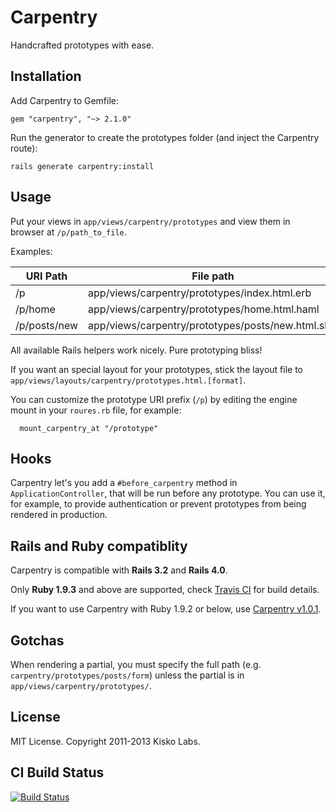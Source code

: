 Carpentry
=========

Handcrafted prototypes with ease.


Installation
------------

Add Carpentry to Gemfile:

    gem "carpentry", "~> 2.1.0"

Run the generator to create the prototypes folder (and inject the Carpentry route):

    rails generate carpentry:install


Usage
-----

Put your views in `app/views/carpentry/prototypes` and view them in
browser at `/p/path_to_file`.

Examples:

| URI Path     | File path                                          |
|--------------|----------------------------------------------------|
| /p           | app/views/carpentry/prototypes/index.html.erb      |
| /p/home      | app/views/carpentry/prototypes/home.html.haml      |
| /p/posts/new | app/views/carpentry/prototypes/posts/new.html.slim |

All available Rails helpers work nicely. Pure prototyping bliss!

If you want an special layout for your prototypes, stick the layout file
to `app/views/layouts/carpentry/prototypes.html.[format]`.


You can customize the prototype URI prefix (`/p`) by editing the engine mount in your `roures.rb` file, for example:

```
  mount_carpentry_at "/prototype"
```

Hooks
-----

Carpentry let's you add a `#before_carpentry` method in
`ApplicationController`, that will be run before any prototype. You can
use it, for example, to provide authentication or prevent prototypes
from being rendered in production.


Rails and Ruby compatiblity
---------------------------

Carpentry is compatible with **Rails 3.2** and **Rails 4.0**.

Only **Ruby 1.9.3** and above are supported, check [Travis CI][travis] for build details.

If you want to use Carpentry with Ruby 1.9.2 or below, use [Carpentry v1.0.1][v1].

Gotchas
-------

When rendering a partial, you must specify the full path
(e.g. `carpentry/prototypes/posts/form`) unless the partial is in
`app/views/carpentry/prototypes/`.


License
-------

MIT License. Copyright 2011-2013 Kisko Labs.


CI Build Status
---------------

[![Build Status](https://travis-ci.org/kiskolabs/carpentry.png?branch=master)][travis]

[travis]: https://travis-ci.org/kiskolabs/carpentry
[v1]: https://github.com/kiskolabs/carpentry/tree/v1.0.1
